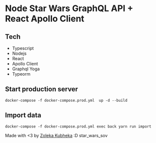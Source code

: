 # Node Star Wars GraphQL API + React Apollo Client
 
## Tech

 -  Typescript
 -  Nodejs
 -  React
 -  Apollo Client
 -  Graphql Yoga
 -  Typeorm

## Start production server
`docker-compose -f docker-compose.prod.yml  up -d --build`

## Import data
`docker-compose -f docker-compose.prod.yml exec back yarn run import`

 Made with <3 by [Zoleka Kubheka](https://github.com/zowiezo) :D star_wars_sov
